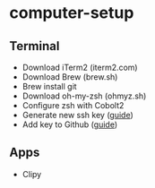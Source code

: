 # computer-setup

## Terminal

- Download iTerm2 (iterm2.com)
- Download Brew (brew.sh)
- Brew install git
- Download oh-my-zsh (ohmyz.sh)
- Configure zsh with Cobolt2
- Generate new ssh key ([guide](https://help.github.com/en/enterprise/2.15/user/articles/generating-a-new-ssh-key-and-adding-it-to-the-ssh-agent))
- Add key to Github ([guide](https://help.github.com/en/enterprise/2.15/user/articles/adding-a-new-ssh-key-to-your-github-account))


## Apps

- Clipy
